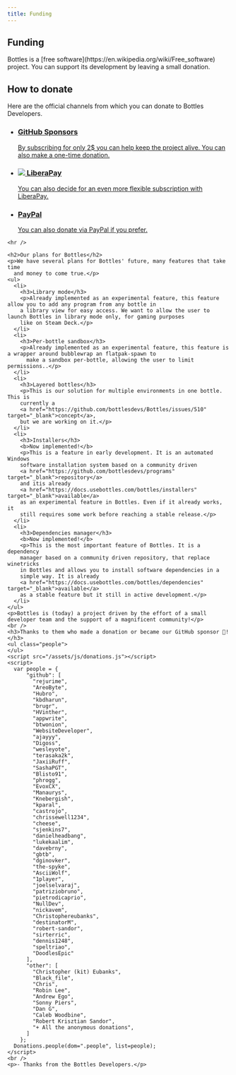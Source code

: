 ```yaml
---
title: Funding
---
```


<section class="heading">
  <div class="container large">
    <h1><ion-icon class="icon" name="heart-circle-outline"></ion-icon> Funding</h1>
    <p>Bottles is a [free software](https://en.wikipedia.org/wiki/Free_software) project. You can support its development by leaving a small
      donation.</p>
  </div>
</section>

<section class="page">
  <div class="container large">
    <h2>How to donate</h2>
    <p>Here are the official channels from which you can donate to Bottles
      Developers.</p>
    <ul class="cards store has-hover">
      <li class="link">
        <a href="https://github.com/sponsors/bottlesdevs" tooltip="Support Bottles Developers on GitHub">
          <h3><ion-icon class="icon" name="logo-github"></ion-icon> GitHub Sponsors</h3>
          <p>By subscribing for only 2$ you can help keep the project alive. You can also make a one-time donation.</p>
        </a>
      </li>
      <li class="link">
        <a href="https://liberapay.com/bottles">
          <h3><img class="icon" src="/uploads/liberapay_logo_black.svg" /> LiberaPay</h3>
          <p>You can also decide for an even more flexible subscription with LiberaPay.</p>
        </a>
      </li>
      <li class="link">
        <a href="https://paypal.me/MirkoBrombin">
          <h3><ion-icon class="icon" name="logo-paypal"></ion-icon> PayPal</h3>
          <p>You can also donate via PayPal if you prefer.</p>
        </a>
      </li>
    </ul>

    <hr />

    <h2>Our plans for Bottles</h2>
    <p>We have several plans for Bottles' future, many features that take time
      and money to come true.</p>
    <ul>
      <li>
        <h3>Library mode</h3>
        <p>Already implemented as an experimental feature, this feature allow you to add any program from any bottle in
        a library view for easy access. We want to allow the user to launch Bottles in library mode only, for gaming purposes
        like on Steam Deck.</p>
      </li>
      <li>
        <h3>Per-bottle sandbox</h3>
        <p>Already implemented as an experimental feature, this feature is a wrapper around bubblewrap an flatpak-spawn to
          make a sandbox per-bottle, allowing the user to limit permissions..</p>
      </li>
      <li>
        <h3>Layered bottles</h3>
        <p>This is our solution for multiple environments in one bottle. This is
        currently a 
        <a href="https://github.com/bottlesdevs/Bottles/issues/510" target="_blank">concept</a>,
        but we are working on it.</p>
      </li>
      <li>
        <h3>Installers</h3>
        <b>Now implemented!</b>
        <p>This is a feature in early development. It is an automated Windows 
        software installation system based on a community driven 
        <a href="https://github.com/bottlesdevs/programs" target="_blank">repository</a> 
        and itis already 
        <a href="https://docs.usebottles.com/bottles/installers" target="_blank">available</a>
        as an experimental feature in Bottles. Even if it already works, it 
        still requires some work before reaching a stable release.</p>
      </li>
      <li>
        <h3>Dependencies manager</h3>
        <b>Now implemented!</b>
        <p>This is the most important feature of Bottles. It is a dependency
        manager based on a community driven repository, that replace winetricks 
        in Bottles and allows you to install software dependencies in a 
        simple way. It is already 
        <a href="https://docs.usebottles.com/bottles/dependencies" target="_blank">available</a>
        as a stable feature but it still in active development.</p>
      </li>
    </ul>
    <p>Bottles is (today) a project driven by the effort of a small developer team and the support of a magnificent community!</p>
    <br />
    <h3>Thanks to them who made a donation or became our GitHub sponsor 💖!</h3>
    <ul class="people">
    </ul>
    <script src="/assets/js/donations.js"></script>
    <script>
      var people = {
          "github": [
            "rejurime",
            "AreoByte",
            "Hubro",
            "kbdharun",
            "brugr",
            "HVinther",
            "appwrite",
            "btwonion",
            "WebsiteDeveloper",
            "ajayyy",
            "Digoss",
            "wesleyote",
            "terasaka2k",
            "JaxiiRuff",
            "SashaPGT",
            "Blisto91",
            "phrogg",
            "EvoxCX",
            "Manaurys",
            "Knebergish",
            "kparal",
            "castrojo",
            "chrissewell1234",
            "cheese",
            "sjenkins7",
            "danielheadbang",
            "lukekaalim",
            "davebrny",
            "gbtb",
            "dginovker",
            "the-spyke",
            "AsciiWolf",
            "1player",
            "joelselvaraj",
            "patriziobruno",
            "pietrodicaprio",
            "NullDev",
            "nickavem",
            "Christophereubanks",
            "destinatorM",
            "robert-sandor",
            "sirterric",
            "dennis1248",
            "speltriao",
            "DoodlesEpic"
          ],
          "other": [
            "Christopher (kit) Eubanks",
            "Black_file",
            "Chris",
            "Robin Lee",
            "Andrew Ego",
            "Sonny Piers",
            "Dan G",
            "Caleb Woodbine",
            "Robert Krisztian Sandor",
            "+ All the anonymous donations",
          ]
        };
      Donations.people(dom=".people", list=people);
    </script>
    <br />
    <p>- Thanks from the Bottles Developers.</p>
  </div>
</section>
